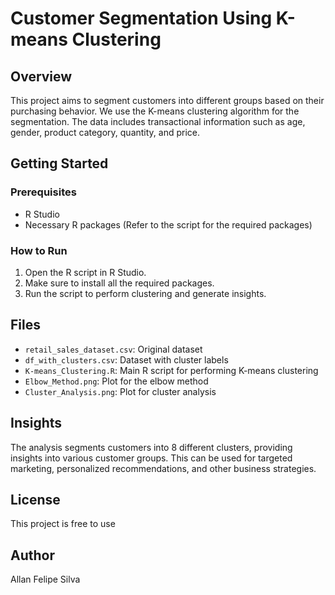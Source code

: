 # Customer Segmentation Using K-means Clustering

## Overview
This project aims to segment customers into different groups based on their purchasing behavior. We use the K-means clustering algorithm for the segmentation. The data includes transactional information such as age, gender, product category, quantity, and price.

## Getting Started

### Prerequisites
- R Studio
- Necessary R packages (Refer to the script for the required packages)

### How to Run
1. Open the R script in R Studio.
2. Make sure to install all the required packages.
3. Run the script to perform clustering and generate insights.

## Files
- `retail_sales_dataset.csv`: Original dataset
- `df_with_clusters.csv`: Dataset with cluster labels
- `K-means_Clustering.R`: Main R script for performing K-means clustering
- `Elbow_Method.png`: Plot for the elbow method
- `Cluster_Analysis.png`: Plot for cluster analysis

## Insights
The analysis segments customers into 8 different clusters, providing insights into various customer groups. This can be used for targeted marketing, personalized recommendations, and other business strategies.

## License
This project is free to use

## Author
Allan Felipe Silva
